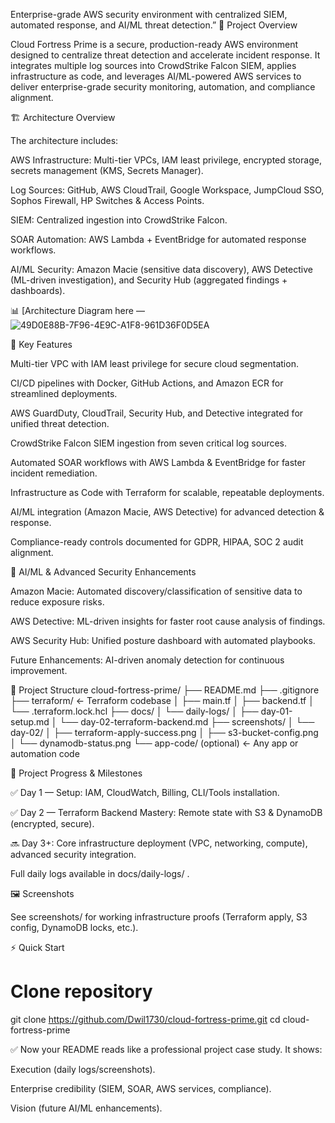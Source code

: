 Enterprise-grade AWS security environment with centralized SIEM, automated response, and AI/ML threat detection.”
🚀 Project Overview

Cloud Fortress Prime is a secure, production-ready AWS environment designed to centralize threat detection and accelerate incident response. It integrates multiple log sources into CrowdStrike Falcon SIEM, applies infrastructure as code, and leverages AI/ML-powered AWS services to deliver enterprise-grade security monitoring, automation, and compliance alignment.

🏗️ Architecture Overview

The architecture includes:

AWS Infrastructure: Multi-tier VPCs, IAM least privilege, encrypted storage, secrets management (KMS, Secrets Manager).

Log Sources: GitHub, AWS CloudTrail, Google Workspace, JumpCloud SSO, Sophos Firewall, HP Switches & Access Points.

SIEM: Centralized ingestion into CrowdStrike Falcon.

SOAR Automation: AWS Lambda + EventBridge for automated response workflows.

AI/ML Security: Amazon Macie (sensitive data discovery), AWS Detective (ML-driven investigation), and Security Hub (aggregated findings + dashboards).

📊 [Architecture Diagram here — ![49D0E88B-7F96-4E9C-A1F8-961D36F0D5EA](https://github.com/user-attachments/assets/2c2e1f67-781f-413c-9d4c-605e3b5261ea)


🔑 Key Features

Multi-tier VPC with IAM least privilege for secure cloud segmentation.

CI/CD pipelines with Docker, GitHub Actions, and Amazon ECR for streamlined deployments.

AWS GuardDuty, CloudTrail, Security Hub, and Detective integrated for unified threat detection.

CrowdStrike Falcon SIEM ingestion from seven critical log sources.

Automated SOAR workflows with AWS Lambda & EventBridge for faster incident remediation.

Infrastructure as Code with Terraform for scalable, repeatable deployments.

AI/ML integration (Amazon Macie, AWS Detective) for advanced detection & response.

Compliance-ready controls documented for GDPR, HIPAA, SOC 2 audit alignment.

🤖 AI/ML & Advanced Security Enhancements

Amazon Macie: Automated discovery/classification of sensitive data to reduce exposure risks.

AWS Detective: ML-driven insights for faster root cause analysis of findings.

AWS Security Hub: Unified posture dashboard with automated playbooks.

Future Enhancements: AI-driven anomaly detection for continuous improvement.

📁 Project Structure
cloud-fortress-prime/
├── README.md
├── .gitignore
├── terraform/                ← Terraform codebase
│   ├── main.tf
│   ├── backend.tf
│   └── .terraform.lock.hcl
├── docs/
│   └── daily-logs/
│       ├── day-01-setup.md
│       └── day-02-terraform-backend.md
├── screenshots/
│   └── day-02/
│       ├── terraform-apply-success.png
│       ├── s3-bucket-config.png
│       └── dynamodb-status.png
└── app-code/ (optional)      ← Any app or automation code

📅 Project Progress & Milestones

✅ Day 1 — Setup: IAM, CloudWatch, Billing, CLI/Tools installation.

✅ Day 2 — Terraform Backend Mastery: Remote state with S3 & DynamoDB (encrypted, secure).

🔜 Day 3+: Core infrastructure deployment (VPC, networking, compute), advanced security integration.

Full daily logs available in docs/daily-logs/
.

🖼️ Screenshots

See screenshots/
 for working infrastructure proofs (Terraform apply, S3 config, DynamoDB locks, etc.).

⚡ Quick Start
# Clone repository
git clone https://github.com/Dwil1730/cloud-fortress-prime.git
cd cloud-fortress-prime


✅ Now your README reads like a professional project case study. It shows:

Execution (daily logs/screenshots).

Enterprise credibility (SIEM, SOAR, AWS services, compliance).

Vision (future AI/ML enhancements).
